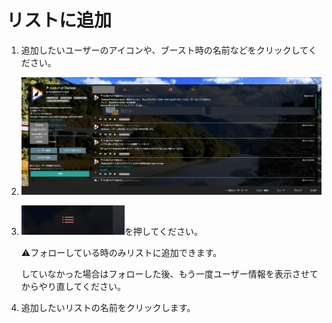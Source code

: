 # リストに追加

1. 追加したいユーザーのアイコンや、ブースト時の名前などをクリックしてください。
2. ![user1](/media/user1.png)
3. ![user17](/media/user17.png)を押してください。  

   ⚠️フォローしている時のみリストに追加できます。  

   していなかった場合はフォローした後、もう一度ユーザー情報を表示させてからやり直してください。  

4. 追加したいリストの名前をクリックします。

